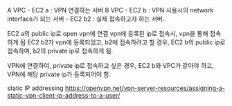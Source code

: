 A VPC
    - EC2 a : VPN 연결하는 서버
B VPC
    - EC2 b : VPN 사용시의 network interface가 되는 서버
    - EC2 b2 : 실제 접속하고자 하는 서버.

EC2 a의 public ip로 open vpn에 연결
vpn에 등록된 ip로 접속시, vpn을 통해 접속하게 됨
EC2 b2가 vpn에 등록되었고, b2에 접속하려고 할 경우, EC2 b의 public ip로 접속하여, b2의 private ip로 접속하게 됨.

VPN에 연결하여, private ip로 접속하고 싶은 경우, EC2 b와 VPC가 같아야 하고, VPN에 해당 private ip가 등록되어야 함.

static IP addressing
https://openvpn.net/vpn-server-resources/assigning-a-static-vpn-client-ip-address-to-a-user/

